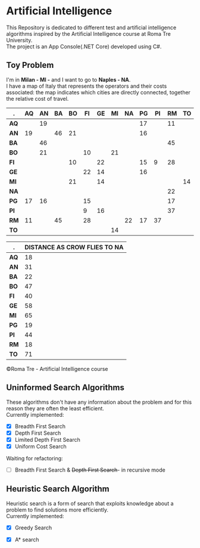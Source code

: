# Artificial Intelligence

This Repository is dedicated to different test and artificial intelligence algorithms inspired by the Artificial Intelligence course at Roma Tre University.
<br>The project is an App Console(.NET Core) developed using C#.

## Toy Problem
I'm in <b>Milan - MI -</b> and I want to go to <b>Naples - NA</b>.<br>
I have a map of Italy that represents the operators and their costs associated: the map indicates which cities are directly connected, together the relative cost of travel.

. | AQ | AN | BA | BO | FI | GE | MI | NA | PG | PI | RM | TO
--- | --- | --- | --- |--- |--- |--- |--- |--- | -- |--- | --- |---
<b>AQ</b> |  | 19 |  | | | | | | 17  | | 11 |
<b>AN</b> | 19 |  | 46 | 21 | | | | | 16 | | |
<b>BA</b> |  | 46 |  | | | | | | | |45|
<b>BO</b> |  | 21 |  | |10 | |21 | | | | | 
<b>FI</b> |  |  |  |10 | |22 | | |15 |9 |28| 
<b>GE</b> |  |  |  | |22 |14 | | |16 | | | 
<b>MI</b> |  |  |  |21 | |14 | | | | | |14
<b>NA</b> |  |  |  | | | | | | | |22| 
<b>PG</b> | 17 | 16 |  | |15 | | | | | |17| 
<b>PI</b> |  |  |  | |9 |16 | | | | |37| 
<b>RM</b> | 11 |  | 45 | |28 | | |22 |17 |37 ||
<b>TO</b> |  |  |  | | | |14 | | | ||

. | DISTANCE AS CROW FLIES TO NA 
--- | --- 
<b>AQ</b> | 18
<b>AN</b> | 31
<b>BA</b> | 22
<b>BO</b> | 47
<b>FI</b> | 40
<b>GE</b> | 58
<b>MI</b> | 65
<b>PG</b> | 19
<b>PI</b> | 44
<b>RM</b> | 18
<b>TO</b> | 71


©Roma Tre - Artificial Intelligence course



## Uninformed Search Algorithms
These algorithms don't have any information about the problem and for this reason they are often the least efficient.<br>
Currently implemented:
- [x] Breadth First Search
- [x] Depth First Search
- [x] Limited Depth First Search
- [x] Uniform Cost Search

Waiting for refactoring:
- [ ] Breadth First Search & ~~Depth First Search~~- in recursive mode

## Heuristic Search Algorithm
Heuristic search is a form of search that exploits knowledge about a problem to find solutions more efficiently.<br>
Currently implemented:
- [x] Greedy Search
- [x] A* search



